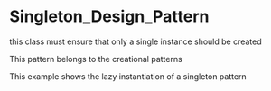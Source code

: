 # Singleton_Design_Pattern

this class must ensure that only a single instance should be created

This pattern belongs to the creational patterns

This example shows the lazy instantiation of a singleton pattern
